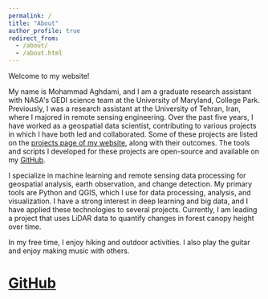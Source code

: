 ```yaml
---
permalink: /
title: "About"
author_profile: true
redirect_from: 
  - /about/
  - /about.html
---
```


Welcome to my website!

My name is Mohammad Aghdami, and I am a graduate research assistant with NASA's GEDI science team at the University of Maryland, College Park. Previously, I was a research assistant at the University of Tehran, Iran, where I majored in remote sensing engineering. Over the past five years, I have worked as a geospatial data scientist, contributing to various projects in which I have both led and collaborated. Some of these projects are listed on the [projects page of my website](https://mo-agh.github.io/projects/), along with their outcomes. The tools and scripts I developed for these projects are open-source and available on my [GitHub](https://github.com/mo-agh).

I specialize in machine learning and remote sensing data processing for geospatial analysis, earth observation, and change detection. My primary tools are Python and QGIS, which I use for data processing, analysis, and visualization. I have a strong interest in deep learning and big data, and I have applied these technologies to several projects. Currently, I am leading a project that uses LiDAR data to quantify changes in forest canopy height over time.

In my free time, I enjoy hiking and outdoor activities. I also play the guitar and enjoy making music with others.
# [GitHub](https://mo-agh.github.io/files/CV_v2.pdf)
